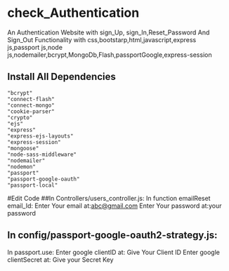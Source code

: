 # check_Authentication
An Authentication Website with sign_Up, sign_In,Reset_Password And Sign_Out Functionality with css,bootstarp,html,javascript,express js,passport js,node js,nodemailer,bcrypt,MongoDb,Flash,passportGoogle,express-session
## Install All Dependencies
    "bcrypt"
    "connect-flash"
    "connect-mongo"
    "cookie-parser"
    "crypto"
    "ejs"
    "express"
    "express-ejs-layouts"
    "express-session"
    "mongoose"
    "node-sass-middleware"
    "nodemailer"
    "nodemon"
    "passport"
    "passport-google-oauth"
    "passport-local"
  #Edit Code
  ##In Controllers/users_controller.js:
  In function emailReset email_Id:
  Enter Your email at:abc@gmail.com
  Enter Your password at:your password
  ## In config/passport-google-oauth2-strategy.js:
  In passport.use:
  Enter google clientID at: Give Your Client ID
  Enter google clientSecret at: Give your Secret Key

  
  
